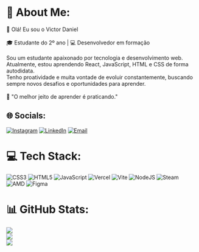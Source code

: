 # 💫 About Me:
👋 Olá! Eu sou o Victor Daniel<br><br>🎓 Estudante do 2º ano | 💻 Desenvolvedor em formação<br><br>Sou um estudante apaixonado por tecnologia e desenvolvimento web.<br>Atualmente, estou aprendendo React, JavaScript, HTML e CSS de forma autodidata.<br>Tenho proatividade e muita vontade de evoluir constantemente, buscando sempre novos desafios e oportunidades para aprender.<br><br>🚀 "O melhor jeito de aprender é praticando."


## 🌐 Socials:
[![Instagram](https://img.shields.io/badge/Instagram-%23E4405F.svg?logo=Instagram&logoColor=white)](https://instagram.com/tylesk.508)
[![LinkedIn](https://img.shields.io/badge/LinkedIn-%230077B5.svg?logo=linkedin&logoColor=white)](https://www.linkedin.com/in/victor-daniel-dos-santos-lima-856498342/)
[![Email](https://img.shields.io/badge/Email-D14836?logo=gmail&logoColor=white)](mailto:victor558.daniel.lima17990@gmail.com)


# 💻 Tech Stack:
![CSS3](https://img.shields.io/badge/css3-%231572B6.svg?style=for-the-badge&logo=css3&logoColor=white) ![HTML5](https://img.shields.io/badge/html5-%23E34F26.svg?style=for-the-badge&logo=html5&logoColor=white) ![JavaScript](https://img.shields.io/badge/javascript-%23323330.svg?style=for-the-badge&logo=javascript&logoColor=%23F7DF1E) ![Vercel](https://img.shields.io/badge/vercel-%23000000.svg?style=for-the-badge&logo=vercel&logoColor=white) ![Vite](https://img.shields.io/badge/vite-%23646CFF.svg?style=for-the-badge&logo=vite&logoColor=white) ![NodeJS](https://img.shields.io/badge/node.js-6DA55F?style=for-the-badge&logo=node.js&logoColor=white) ![Steam](https://img.shields.io/badge/steam-%23000000.svg?style=for-the-badge&logo=steam&logoColor=white) ![AMD](https://img.shields.io/badge/AMD-%23000000.svg?style=for-the-badge&logo=amd&logoColor=white) ![Figma](https://img.shields.io/badge/figma-%23F24E1E.svg?style=for-the-badge&logo=figma&logoColor=white)
# 📊 GitHub Stats:
![](https://github-readme-stats.vercel.app/api?username=TylesKS&theme=dark&hide_border=false&include_all_commits=false&count_private=false)<br/>
![](https://nirzak-streak-stats.vercel.app/?user=TylesKS&theme=dark&hide_border=false)<br/>
![](https://github-readme-stats.vercel.app/api/top-langs/?username=TylesKS&theme=dark&hide_border=false&include_all_commits=false&count_private=false&layout=compact)
